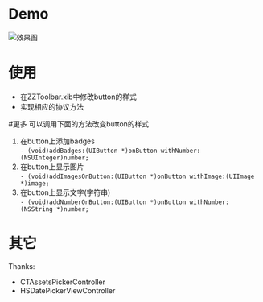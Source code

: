 # Demo
![效果图](http://home.ustc.edu.cn/~sa514014/img/toolbar_demo.gif)

# 使用
- 在ZZToolbar.xib中修改button的样式
- 实现相应的协议方法

#更多
可以调用下面的方法改变button的样式  
1. 在button上添加badges  
`- (void)addBadges:(UIButton *)onButton withNumber:(NSUInteger)number;`  
2. 在button上显示图片  
`- (void)addImagesOnButton:(UIButton *)onButton withImage:(UIImage *)image;`  
3. 在button上显示文字(字符串)  
`- (void)addNumberOnButton:(UIButton *)onButton withNumber: (NSString *)number;`


# 其它
Thanks:
- CTAssetsPickerController
- HSDatePickerViewController

